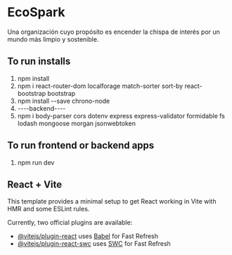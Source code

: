 # EcoSpark

Una organización cuyo propósito es encender la chispa de interés por un mundo más limpio y sostenible.

## To run installs

1. npm install
2. npm i react-router-dom localforage match-sorter sort-by react-bootstrap bootstrap
3. npm install --save chrono-node
4. ----backend----
5. npm i body-parser cors dotenv express express-validator formidable fs lodash mongoose morgan jsonwebtoken

## To run frontend or backend apps

1. npm run dev

## React + Vite

This template provides a minimal setup to get React working in Vite with HMR and some ESLint rules.

Currently, two official plugins are available:

- [@vitejs/plugin-react](https://github.com/vitejs/vite-plugin-react/blob/main/packages/plugin-react/README.md) uses [Babel](https://babeljs.io/) for Fast Refresh
- [@vitejs/plugin-react-swc](https://github.com/vitejs/vite-plugin-react-swc) uses [SWC](https://swc.rs/) for Fast Refresh
